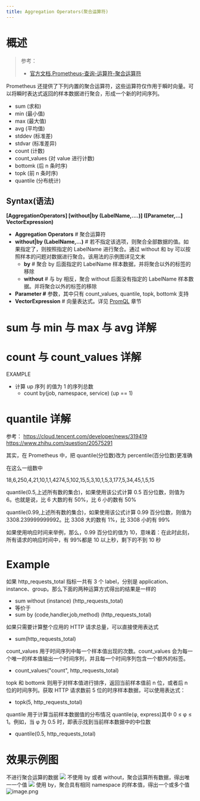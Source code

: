 ```yaml
---
title: Aggregation Operators(聚合运算符)
---
```


# 概述

> 参考：
> - [官方文档,Prometheus-查询-运算符-聚合运算符](https://prometheus.io/docs/prometheus/latest/querying/operators/#aggregation-operators)

Prometheus 还提供了下列内置的聚合运算符，这些运算符仅作用于瞬时向量。可以将瞬时表达式返回的样本数据进行聚合，形成一个新的时间序列。

- sum (求和)
- min (最小值)
- max (最大值)
- avg (平均值)
- stddev (标准差)
- stdvar (标准差异)
- count (计数)
- count_values (对 value 进行计数)
- bottomk (后 n 条时序)
- topk (前 n 条时序)
- quantile (分布统计)

## Syntax(语法)

**\[AggregationOperators] \[without|by (LabelName,....)] (\[Parameter,...] VectorExpression)**

- **Aggregation Operators** # 聚合运算符
- **without|by (LabelName,...)** # 若不指定该选项，则聚合全部数据的值。如果指定了，则按照指定的 LabelName 进行聚合。通过 without 和 by 可以按照样本的问题对数据进行聚合。该用法的示例图详见文末
  - **by** # 聚合 by 后面指定的 LabelName 样本数据，并将聚合以外的标签的移除
  - **without** # 与 by 相反，聚合 without 后面没有指定的 LabelName 样本数据。并将聚合以外的标签的移除
- **Parameter #** 参数，其中只有 count_values, quantile, topk, bottomk 支持
- **VectorExpression** # 向量表达式。详见 [PromQL](.md) 章节

# sum 与 min 与 max 与 avg 详解

# count 与 count_values 详解

EXAMPLE

- 计算 up 序列 的值为 1 的序列总数
  - count by(job, namespace, service) (up == 1)

# quantile 详解

参考：
<https://cloud.tencent.com/developer/news/319419>
<https://www.zhihu.com/question/20575291>

其实，在 Prometheus 中，把 quantile(分位数)改为 percentile(百分位数)更准确

在这么一组数中

18,6,250,4,21,10,1,1,4274,5,102,15,5,3,10,1,5,3,177,5,34,45,1,5,15

quantile(0.5,上述所有数的集合)，如果使用该公式计算 0.5 百分位数，则值为 6。也就是说，比 6 大数的有 50%，比 6 小的数有 50%

quantile(0.99,上述所有数的集合)，如果使用该公式计算 0.99 百分位数，则值为 3308.239999999992。比 3308 大的数有 1%，比 3308 小的有 99%

如果使用响应时间来举例，那么，0.99 百分位的值为 10，意味着：在此时此刻，所有请求的响应时间中，有 99%都是 10 以上秒，剩下的不到 10 秒

# Example

如果 http_requests_total 指标一共有 3 个 label，分别是 application、instance、group。那么下面的两种运算方式得出的结果是一样的

- sum without (instance) (http_requests_total)
- 等价于
- sum by (code,handler,job,method) (http_requests_total)

如果只需要计算整个应用的 HTTP 请求总量，可以直接使用表达式

- sum(http_requests_total)

count_values 用于时间序列中每一个样本值出现的次数。count_values 会为每一个唯一的样本值输出一个时间序列，并且每一个时间序列包含一个额外的标签。

- count_values("count", http_requests_total)

topk 和 bottomk 则用于对样本值进行排序，返回当前样本值前 n 位，或者后 n 位的时间序列。获取 HTTP 请求数前 5 位的时序样本数据，可以使用表达式：

- topk(5, http_requests_total)

quantile 用于计算当前样本数据值的分布情况 quantile(φ, express)其中 0 ≤ φ ≤ 1。例如，当 φ 为 0.5 时，即表示找到当前样本数据中的中位数

- quantile(0.5, http_requests_total)

# 效果示例图

不进行聚合运算的数据&#x20;
![](https://notes-learning.oss-cn-beijing.aliyuncs.com/fybu67/1616069162982-ceaed866-8e18-4a11-ba5b-a248b397ef1d.jpeg)
不使用 by 或者 without，聚合运算所有数据，得出唯一一个值
![](https://notes-learning.oss-cn-beijing.aliyuncs.com/fybu67/1616069162971-82c3f7c8-4fd3-4e75-be31-b7c41e43b2d5.jpeg)
使用 by，聚合具有相同 namespace 的样本值，得出一个或多个值
![image.png](https://notes-learning.oss-cn-beijing.aliyuncs.com/fybu67/1660618023658-45664731-5ddb-455f-8a7b-42ad1c3c3dfa.png)
